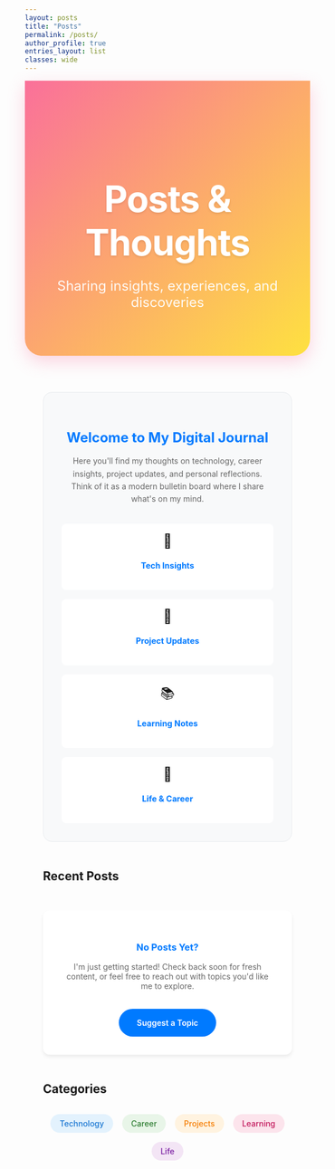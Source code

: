 ```yaml
---
layout: posts
title: "Posts"
permalink: /posts/
author_profile: true
entries_layout: list
classes: wide
---
```


<div style="background: linear-gradient(135deg, #fa709a 0%, #fee140 100%); color: white; padding: 5rem 2rem; margin: 0 0 4rem 0; text-align: center; border-radius: 0 0 30px 30px; box-shadow: 0 10px 30px rgba(250, 112, 154, 0.3);">
  <h1 style="font-size: 4rem; font-weight: 700; margin-bottom: 1.5rem; color: white; text-shadow: 0 2px 4px rgba(0,0,0,0.1); letter-spacing: -0.02em;">Posts & Thoughts</h1>
  <p style="font-size: 1.5rem; font-weight: 400; opacity: 0.95; max-width: 600px; margin: 0 auto;">Sharing insights, experiences, and discoveries</p>
</div>

<div style="max-width: 900px; margin: 0 auto; padding: 0 2rem;">

<div style="background: #f8f9fa; padding: 2rem; border-radius: 16px; margin-bottom: 3rem; text-align: center; border: 1px solid #e9ecef;">
  <h2 style="color: #007AFF; margin-bottom: 1rem; font-size: 1.5rem;">Welcome to My Digital Journal</h2>
  <p style="color: #666; margin-bottom: 2rem; line-height: 1.6;">Here you'll find my thoughts on technology, career insights, project updates, and personal reflections. Think of it as a modern bulletin board where I share what's on my mind.</p>
  
  <div style="display: grid; grid-template-columns: repeat(auto-fit, minmax(200px, 1fr)); gap: 1rem; margin-top: 2rem;">
    <div style="background: white; padding: 1rem; border-radius: 8px;">
      <div style="font-size: 1.5rem; margin-bottom: 0.5rem;">💭</div>
      <h4 style="color: #007AFF; font-size: 0.9rem;">Tech Insights</h4>
    </div>
    <div style="background: white; padding: 1rem; border-radius: 8px;">
      <div style="font-size: 1.5rem; margin-bottom: 0.5rem;">🚀</div>
      <h4 style="color: #007AFF; font-size: 0.9rem;">Project Updates</h4>
    </div>
    <div style="background: white; padding: 1rem; border-radius: 8px;">
      <div style="font-size: 1.5rem; margin-bottom: 0.5rem;">📚</div>
      <h4 style="color: #007AFF; font-size: 0.9rem;">Learning Notes</h4>
    </div>
    <div style="background: white; padding: 1rem; border-radius: 8px;">
      <div style="font-size: 1.5rem; margin-bottom: 0.5rem;">🌟</div>
      <h4 style="color: #007AFF; font-size: 0.9rem;">Life & Career</h4>
    </div>
  </div>
</div>

## Recent Posts

<div id="posts-container">
  <!-- Posts will be automatically populated here by Jekyll -->
</div>

<div style="background: white; padding: 2rem; border-radius: 12px; box-shadow: 0 4px 6px rgba(0, 0, 0, 0.07); margin: 3rem 0; text-align: center;">
  <h3 style="color: #007AFF; margin-bottom: 1rem;">No Posts Yet?</h3>
  <p style="color: #666; margin-bottom: 2rem;">I'm just getting started! Check back soon for fresh content, or feel free to reach out with topics you'd like me to explore.</p>
  <a href="/contact/" style="display: inline-block; background: #007AFF; color: white; padding: 1rem 2rem; border-radius: 25px; text-decoration: none; font-weight: 600;">
    Suggest a Topic
  </a>
</div>

## Categories

<div style="display: flex; flex-wrap: wrap; gap: 1rem; margin: 2rem 0; justify-content: center;">
  <span style="background: #e3f2fd; color: #1976d2; padding: 0.5rem 1rem; border-radius: 20px; font-weight: 500;">Technology</span>
  <span style="background: #e8f5e8; color: #2e7d32; padding: 0.5rem 1rem; border-radius: 20px; font-weight: 500;">Career</span>
  <span style="background: #fff3e0; color: #f57c00; padding: 0.5rem 1rem; border-radius: 20px; font-weight: 500;">Projects</span>
  <span style="background: #fce4ec; color: #c2185b; padding: 0.5rem 1rem; border-radius: 20px; font-weight: 500;">Learning</span>
  <span style="background: #f3e5f5; color: #7b1fa2; padding: 0.5rem 1rem; border-radius: 20px; font-weight: 500;">Life</span>
</div>

</div>

<style>
  .page__content h2 {
    color: #1d1d1f;
    font-weight: 600;
    font-size: 2rem;
    margin-top: 3rem;
    margin-bottom: 1.5rem;
    border-bottom: 2px solid #007AFF;
    padding-bottom: 0.5rem;
  }
  
  .page__content h3 {
    color: #333;
    font-weight: 600;
    font-size: 1.5rem;
    margin-top: 2rem;
    margin-bottom: 1rem;
  }
  
  .page__content h4 {
    font-weight: 600;
    font-size: 1.1rem;
    margin-bottom: 0.5rem;
  }
  
  .page__content p {
    font-size: 1.1rem;
    line-height: 1.7;
    color: #515151;
  }
  
  .page__content {
    font-family: -apple-system, BlinkMacSystemFont, 'Segoe UI', Roboto, Oxygen, Ubuntu, Cantarell, sans-serif;
  }
  
  .entries-list .list__item {
    background: white;
    border-radius: 12px;
    box-shadow: 0 4px 6px rgba(0, 0, 0, 0.07);
    margin-bottom: 2rem;
    padding: 2rem;
    transition: transform 0.3s ease;
  }
  
  .entries-list .list__item:hover {
    transform: translateY(-4px);
  }
  
  .entries-list .list__item .archive__item-title {
    color: #007AFF;
    font-weight: 600;
  }
</style> 
